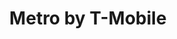 ---
title: "Metro by T-Mobile"
url: /milwaukee/metro-by-t-mobile-west-historic-mitchell-street/
shop: mobile phone
---